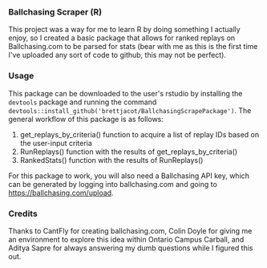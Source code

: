 ### Ballchasing Scraper (R)
This project was a way for me to learn R by doing something I actually enjoy, so I created a basic package that allows for ranked replays on Ballchasing.com to be parsed for stats (bear with me as this is the first time I've uploaded any sort of code to github, this may not be perfect).


### Usage
This package can be downloaded to the user's rstudio by installing the `devtools` package and running the command `devtools::install_github('brettjacot/BallchasingScrapePackage')`. The general workflow of this package is as follows:
1. get_replays_by_criteria() function to acquire a list of replay IDs based on the user-input criteria 
2. RunReplays() function with the results of get_replays_by_criteria()
3. RankedStats() function with the results of RunReplays()

For this package to work, you will also need a Ballchasing API key, which can be generated by logging into ballchasing.com and going to https://ballchasing.com/upload.


### Credits
Thanks to CantFly for creating ballchasing.com, Colin Doyle for giving me an environment to explore this idea within Ontario Campus Carball, and Aditya Sapre for always answering my dumb questions while I figured this out.

